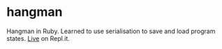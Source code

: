 # hangman
Hangman in Ruby. Learned to use serialisation to save and load program states. [Live](https://repl.it/@btdmaster/hangman) on Repl.it.
